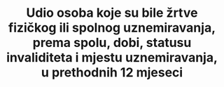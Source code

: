 ﻿---
title: >-
  Udio osoba koje su bile žrtve fizičkog ili spolnog uznemiravanja, prema spolu, dobi, statusu invaliditeta i mjestu uznemiravanja, u prethodnih 12 mjeseci
permalink: /11-7-2/
sdg_goal: 11
layout: indicator
indicator: 11.7.2
indicator_variable: null
graph: null
graph_type_description: null
graph_status_notes: checking
variable_description: null
variable_notes: null
un_designated_tier: '3'
un_custodial_agency: 'UNOCD  (Partnering  Agencies:  UN  Women,  UN  Habitat)'
target_id: '11.7'
has_metadata: true
rationale_interpretation: >-
  Seksualno uznemiravanje predstavlja kršenje ženskih ljudskih prava i zabranjen oblik nasilja nad ženama u mnogim zemljama. [4] Seksualno uznemirujuće ponašanje uzrokuje teške tjelesne i psihičke ozljede kod velikog postotka žena na radnim mjestima širom svijeta. U urbanim i ruralnim područjima, razvijenim zemljama ili zemljama u razvoju, žene i djevojčice stalno su podvrgnute takvim oblicima nasilja na ulicama, javnom prijevozu, trgovačkim centrima i javnim parkovima, u i oko škola i na radnim mjestima, javnim sanitarnim objektima, područjima distribucije vode i hrane, ili u vlastitim susjedstvima. Takvo uznemiravanje ojačava podređenost žena muškarcima u društvu, krši dostojanstvo žena te stvara opasnost po zdravlje i sigurnost u javnim prostorima. @@ Kako bi žene i djevojke mogle uživati život bez nasilja, kreatori javnih politika trebaju osigurati da javni prostori budu slobodni od bilo kojeg oblika nasilja, uključujući seksualno uznemiravanje.
goal_meta_link: 'http://unstats.un.org/sdgs/files/metadata-compilation/Metadata-Goal-11.pdf'
goal_meta_link_page: 26
indicator_name: >-
  Udio osoba koje su bile žrtve fizičkog ili spolnog uznemiravanja, prema spolu, dobi, statusu invaliditeta i mjestu uznemiravanja, u prethodnih 12 mjeseci
target: >-
  Do 2030 omogučiti univerzalni pristup sigurnim, uključivim i pristupačnim, zelenim i javnim površinama, posebno za žene i djecu, starije osobe i osobe s invaliditetom.
indicator_definition: >-
  Broj djevojaka i žena u dobi od 15 godina i starije, koje su bile izložene tjelesnom ili seksualnom uznemiravanju u posljednjih 12 mjeseci, kao postotak svih žena u dobi od 15 godina i starijih, koje su razvrstane prema počinitelju i mjestu počinjenja (posljednje epizode). Mnoga međunarodna tijela, nacionalni parlamenti i sudovi zabranili su seksualno uznemiravanje, ali ne postoji univerzalno dogovorena definicija pojma. [1] Većina postojećih studija o seksualnom uznemiravanju usredotočena je na radno ili obrazovno okruženje i mjeri nepoželjne i neželjene seksualne radnje. [1,2] Zbog nedostatka univerzalne definicije, podaci za ovaj pokazatelj nisu usporedivi. Trenutno usporedivi podaci postoje samo za 28 zemalja Europske unije (za više pojedinosti o postojećim mjerama vidjeti ispod).
source_title: null
source_notes: null
published: true  

---